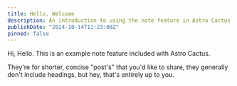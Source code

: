 ```yaml
---
title: Hello, Welcome
description: An introduction to using the note feature in Astro Cactus
publishDate: "2024-10-14T11:23:00Z"
pinned: false
---
```


Hi, Hello. This is an example note feature included with Astro Cactus.

They're for shorter, concise "post's" that you'd like to share, they generally don't include headings, but hey, that's entirely up to you.
